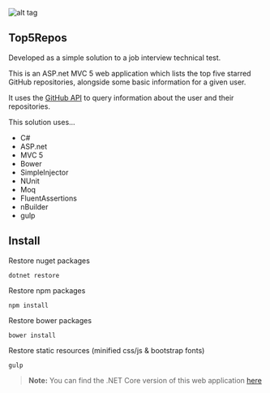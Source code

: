 ![alt tag](http://cdplayground.eastus.cloudapp.azure.com/app/rest/builds/buildType:(id:Top5Repos_ReleaseBuild)/statusIcon)

Top5Repos 
---------
Developed as a simple solution to a job interview technical test.

This is an ASP.net MVC 5 web application which lists the top five starred GitHub repositories, alongside some basic information for a given user.

It uses the [GitHub API](https://api.github.com) to query information about the user and their repositories.

This solution uses...

- C#
- ASP.net
- MVC 5
- Bower
- SimpleInjector
- NUnit
- Moq
- FluentAssertions
- nBuilder
- gulp

Install
------------

Restore nuget packages

`dotnet restore`

Restore npm packages

`npm install`

Restore bower packages

`bower install`

Restore static resources (minified css/js & bootstrap fonts)

`gulp`

> **Note:** You can find the .NET Core version of this web application [here](https://github.com/bidwall/Top5ReposCore)
